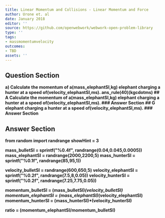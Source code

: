 ```yaml
---
title: Linear Momentum and Collisions - Linear Momentum and Force
author: Urone et. al
date: January 2018
editor: ''
source: https://github.com/openwebwork/webwork-open-problem-library
type: ''
tags:
- massmomentumvelocity
outcomes:
- TBD
assets: ''
---
```


## Question Section 

<b>
a) Calculate the momentum of a(mass_elephantSI,kg) elephant charging a hunter at a speed of(velocity_elephantSI,ms).
ans_rule(40)(kgcdotms)
## A
Calculate the momentum of a(mass_elephantSI,kg) elephant charging a hunter at a speed of(velocity_elephantSI,ms).
### Answer Section
## G
elephant charging a hunter at a speed of(velocity_elephantSI,ms).
### Answer Section


## Answer Section

from random import randrange
showHint = 3

mass_bulletSI = sprintf("%0.4f", randrange(0.04,0.045,0.0005))
mass_elephantSI = randrange(2000,2200,5)
mass_hunterSI = sprintf("%0.1f", randrange(85,95,1))

velocity_bulletSI = randrange(600,650,5)
velocity_elephantSI = sprintf("%0.2f", randrange(7.5,8,0.05))
velocity_hunterSI = sprintf("%0.2f", randrange(7.25,7.75,0.05))

momentum_bulletSI = (mass_bulletSI)*(velocity_bulletSI)
momentum_elephantSI = (mass_elephantSI)*(velocity_elephantSI)
momentum_hunterSI = (mass_hunterSI)*(velocity_hunterSI)

ratio = (momentum_elephantSI/momentum_bulletSI)
